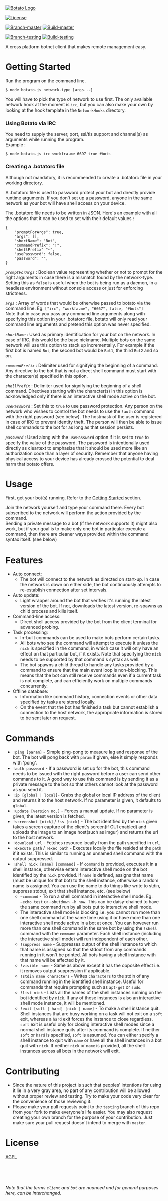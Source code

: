 [![Botato Logo](https://i.imgur.com/KLD48pY.png)](https://github.com/EnKrypt/Botato)

[![License](https://img.shields.io/badge/License-AGPL%20v3-blue.svg)](https://raw.githubusercontent.com/EnKrypt/Botato/master/LICENSE)

[![Branch-master](https://img.shields.io/badge/branch-master-8855aa.svg?style=flat-square)](https://github.com/EnKrypt/Botato)
[![Build-master](https://img.shields.io/travis/EnKrypt/Botato/master.svg)](https://travis-ci.org/EnKrypt/Botato)

[![Branch-testing](https://img.shields.io/badge/branch-testing-885555.svg?style=flat-square)](https://github.com/EnKrypt/Botato/tree/testing)
[![Build-testing](https://img.shields.io/travis/EnKrypt/Botato/testing.svg)](https://travis-ci.org/EnKrypt/Botato/branches)

 A cross platform botnet client that makes remote management easy.

# Getting Started

Run the program on the command line.

```
$ node botato.js network-type [args...]
```

You will have to pick the type of network to use first.  The only available network hook at the moment is `irc`, but you can also make your own by looking at the hook template in the `NetworkHooks` directory.  

### Using Botato via IRC
You need to supply the server, port, ssl/tls support and channel(s) as arguments while running the program.  
Example :

```
$ node botato.js irc workfra.me 6697 true #bots
```

### Creating a .botatorc file
Although not mandatory, it is recommended to create a .botatorc file in your working directory.

A .botatorc file is used to password protect your bot and directly provide runtime arguments. If you don't set up a password, anyone in the same network as your bot will have shell access on your device.

The .botatorc file needs to be written in JSON. Here's an example with all the options that it can be used to set with their default values :

```
{
    "promptForArgs": true,
    "args": [],
    "shortName": "Bot",
    "commandPrefix": "!",
    "shellPrefix" "~",
    "usePassword": false,
    "password": "",
}
```

*`promptForArgs`* : Boolean value representing whether or not to prompt for the right arguments in case there is a mismatch found by the network-type. Setting this as `false` is useful when the bot is being run as a daemon, in a headless environment without console access or just for enforcing strictness.

*`args`* : Array of words that would be otherwise passed to botato via the command line. Eg: `["irc", "workfa.me", "6667", false, "#bots"]`  
Note that in case you pass any command line arguments along with specifying this option in your .botatorc file, botato will only read your command line arguments and pretend this option was never specified.

*`shortName`* : Used as primary identification for your bot on the network. In case of IRC, this would be the base nickname. Multiple bots on the same network will use this option to stack up incrementally. For example if the first bot is named `Bot`, the second bot would be `Bot1`, the third `Bot2` and so on.

*`commandPrefix`* : Delimiter used for signifying the beginning of a command. Any directive to the bot that is not a direct shell command must start with the character(s) specified in this option.

*`shellPrefix`* : Delimiter used for signifying the beginning of a shell command. Directives starting with the character(s) in this option is acknowledged only if there is an interactive shell mode active on the bot.

*`usePassword`* : Set this to `true` to use password protection. Any person on the network who wishes to control the bot needs to use the `!auth` command with the right password (see below). The hostmask of the user is registered in case of IRC to prevent identity theft. The person will then be able to issue shell commands to the bot for as long as that session persists.

*`password`* : Used along with the `usePassword` option if it is set to `true` to specify the value of the password. The password is intentionally used directly as cleartext to emphasize that it should be used more like an authorization code than a layer of security. Remember that anyone having physical access to your device has already crossed the potential to deal harm that botato offers.

# Usage

First, get your bot(s) running. Refer to the [Getting Started](#getting-started) section.

Join the network yourself and type your command there. Every bot subscribed to the network will perform the action provided by the command.  
Sending a private message to a bot (if the network supports it) might also work, but if your goal is to make only one bot in particular execute a command, then there are cleaner ways provided within the command syntax itself. (see below)

# Features

* Auto connect:
    * The bot will connect to the network as directed on start-up. In case the network is down on either side, the bot continuously attempts to re-establish connection after set intervals.
* Auto update:
    * Light wrapper around the bot that verifies it's running the latest version of the bot. If not, downloads the latest version, re-spawns as child process and kills itself.
* Command-line access:
    * Direct shell access provided by the bot from the client terminal for advanced probing.
* Task processing:
    * In-built commands can be used to make bots perform certain tasks.
    * All bots who see the command will attempt to execute it unless the `nick` is specified in the command, in which case it will only have an effect on that particular bot, if it exists. Note that specifying the `nick` needs to be supported by that command's syntax as well.
    * The bot spawns a child thread to handle any tasks provided by a command to ensure that the main event loop is non-blocking. This means that the bot can still receive commands even if a current task is not complete, and can efficiently work on multiple commands concurrently.
* Offline database:
    * Information like command history, connection events or other data specified by tasks are stored locally.
    * On the event that the bot has finished a task but cannot establish a connection to the host network, the appropriate information is stored to be sent later on request.

# Commands

* `!ping [param]` - Simple ping-pong to measure lag and response of the bot. The bot will pong back with `param` if given, else it simply responds with 'pong'.
* `!auth password` - If a password is set up for the bot, this command needs to be issued with the right pasword before a user can send other commands to it. A good way to use this command is by sending it as a private message to the bot so that others cannot look at the password as you send it.
* `!ip [global | local]`- Grabs the global or local IP address of the client and returns it to the host network. If no parameter is given, it defaults to `global`.
* `!update [version no.]` - Forces a manual update. If no parameter is given, the latest version is fetched.
* `!screenshot [nick]` / `!ss [nick]` - The bot identified by the `nick` given takes a screen capture of the client's screen(if GUI enabled) and uploads the image to an image host(such as imgur) and returns the url to the host network.
* `!download url` - Fetches resource locally from the path specified in `url`.
* `!execute path` / `!exec path` - Executes locally the file resided at the `path` if it exists. This is similar to running an unnamed shell command with the output suppressed.
* `!shell nick [name] [command]` - If `command` is provided, executes it in a shell instance, otherwise enters interactive shell mode on the bot identified by the `nick` provided. If `name` is defined, assigns that name (must be unique for that bot) to the shell instance, otherwise a random name is assigned. You can use the name to do things like write to stdin, suppress stdout, exit that shell instance, etc. (see below)
    * `~command` - To run a shell command in interactive shell mode. Eg: `~echo test` or `~shutdown -h now`. This can be daisy-chained to have the same command run by all bots put to interactive shell mode.
    * The interactive shell mode is blocking i.e. you cannot run more than one shell command at the same time using it or have more than one interactive shell mode active in a bot at once. You can however run more than one shell command in the same bot by using the `!shell` command with the `command` parameter. Each shell instance (including the interactive shell mode) will run independent of each other.
    * `!suppress name` - Suppresses output of the shell instance to which that name is assigned so that the stdout from any commands running in it won't be printed. All bots having a shell instance with that name will be affected by it.
    * `!visible name` - Same as above except it has the opposite effect i.e. it removes output suppression if applicable.
    * `!stdin name characters` - Writes `characters` to the stdin of any command running in the identified shell instance. Useful for commands that require prompting such as `apt-get` or `sudo`.
    * `!list nick` - Lists all the names of the shell instances running on the bot identified by `nick`. If any of those instances is also an interactive shell mode instance, it will be mentioned.
    * `!exit [soft | hard] [nick | name]` - To make a shell instance quit. Shell instances that are busy working on a task will not exit on a `soft` exit, whereas a `hard` exit forces the instance to close regardless. `soft` exit is useful only for closing interactive shell modes since a normal shell instance quits after its command is complete. If neither `soft` or `hard` is specified, `soft` is assumed. You can either specify a shell instance to quit with `name` or have all the shell instances in a bot quit with `nick`. If neither `nick` or `name` is provided, all the shell instances across all bots in the network will exit.

# Contributing

  * Since the nature of this project is such that peoples' intentions for using it lie in a very gray area, no part of any contribution will be allowed without proper review and testing. Try to make your code very clear for the convenience of those reviewing it.
  * Please make your pull requests point to the `testing` branch of this repo from your fork to make everyone's life easier. You may also request creating your own branch for the purpose of your contribution. Just make sure your pull request doesn't intend to merge with `master`.

# License

[AGPL](LICENSE.txt)

&nbsp;

&nbsp;

###### Note that the terms `client` and `bot` are nuanced and for general purposes here, can be interchanged.
